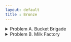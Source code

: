 ```yaml
---
layout: default
title : Bronze
---
```


<details markdown="1">
<summary>Problem A. Bucket Brigade</summary>

> #### Problem A. Bucket Brigade
>
>  A fire has broken out on the farm, and the cows are rushing to try and put it out!  
>  The farm is described by a $$10 \times 10$$ grid of characters like this:
>
> > ~~~
> > ..........  
> > ..........  
> > ..........  
> > ..B.......  
> > ..........  
> > .....R....  
> > ..........  
> > ..........  
> > .....L....  
> > ..........  
> > ~~~
>
>  The character 'B' represents the barn, which has just caught on fire. The 'L' character represents a lake, and 'R' represents the location of a large rock.  
>  The cows want to form a "bucket brigade" by placing themselves along a path between the lake and the barn so that they can pass buckets of water along the path to help extinguish the fire. A bucket can move between cows if they are immediately adjacent in the north, south, east, or west directions. The same is true for a cow next to the lake --- the cow can only extract a bucket of water from the lake if she is immediately adjacent to the lake. Similarly, a cow can only throw a bucket of water on the barn if she is immediately adjacent to the barn.  
>  Please help determine the minimum number of '.' squares that should be occupied by cows to form a successful bucket brigade.  
>  A cow cannot be placed on the square containing the large rock, and the barn and lake are guaranteed not to be immediately adjacent to each-other.
>
> > #### Input
> >
> >  The input contains 10 rows each with 10 characters, describing the layout of the farm.
> 
> > #### Output
> >
> >  Output a single integer giving the minimum number of cows needed to form a viable bucket brigade.
> 
> > #### Example Input
> >
> > ~~~
> > ..........
> > ..........
> > ..........
> > ..B.......
> > ..........
> > .....R....
> > ..........
> > ..........
> > .....L....
> > ..........
> > ~~~
> 
> > #### Example Output
> > ~~~
> > 7
> > ~~~

> #### Solution A
>
>  이 문제는 맨하튼 거리를 이용해 쉽게 풀 수 있는 문제입니다. 다만 호수와 헛간 사이에 바위가 있다는 점에 유의하여 풀어야 하는데, 저는 이를 '호수와 바위, 헛간이 모두 일직선 상에 위치하면서 호수와 바위까지의 거리와 헛간과 바위까지의 거리의 합이 호수와 헛간까지의 거리와 같다면 호수와 헛간 사이에 바위가 있다'로 변형하여 풀어냈습니다. 왜냐하면, 호수와 헛간 사이에 바위가 있기 위해서는 무조건 셋 다 일직선 상에 있어야 하기 때문이죠. 또한, 호수와 헛간 사이에 바위가 없다면 호수와 바위까지의 거리와 헛간과 바위까지의 거리의 합이 호수와 헛간까지의 거리와 같지 않다는 점도 고려해야 하기 때문입니다. (겹치는 경로가 존재하게 되어 거리가 더 커지면 안 되니까요.)  
>  또한, 이 문제는 BFS를 통해서도 풀 수 있습니다만 이 방법은 자세히 소개하지 않도록 하겠습니다.  
>  아래는 제 코드입니다.
>
> > ```c++
> > #include <iostream>
> > #include <cstdlib>
> > #include <utility>
> > 
> > int main()  {
> >     std::pair<int, int> barn, lake, rock;
> >     int DistBL, DistBR, DistRL;
> > 
> >     for(int i = 1; i <= 10; ++i)    {
> >         for(int j = 1; j <= 10; ++j)    {
> >             char temp;
> >             
> >             std::cin >> temp;
> > 
> >             switch(temp)  {
> >                 case 'B' : barn = std::make_pair(i, j); break;
> >                 case 'L' : lake = std::make_pair(i, j); break;
> >                 case 'R' : rock = std::make_pair(i, j); break;
> >             }
> >         }
> >     }
> > 
> >     DistBL = abs(barn.first - lake.first) + abs(barn.second - lake.second);
> >     DistBR = abs(barn.first - rock.first) + abs(barn.second - rock.second);
> >     DistRL = abs(rock.first - lake.first) + abs(rock.second - lake.second);
> > 
> >     if((barn.first == lake.first || barn.second == lake.second) && DistBL == DistBR + DistRL)    {
> >         std::cout << DistBL + 1 << "\n";
> >     }
> >     else {
> >         std::cout << DistBL - 1 << "\n";
> >     }
> > 
> >     return 0;
> > }
> > ```

</details>

<details markdown="1">
<summary>Problem B. Milk Factory</summary>

> #### Problem B. Milk Factory
>
>  The milk business is booming! Farmer John's milk processing factory consists of $$N$$ processing stations, conveniently numbered $$1 \cdots N$$ ($$1 \le N \le 100$$), and $$N - 1$$ walkways, each connecting some pair of stations. (Walkways are expensive, so Farmer John has elected to use the minimum number of walkways so that one can eventually reach any station starting from any other station).  
>  To try and improve efficiency, Farmer John installs a conveyor belt in each of its walkways. Unfortunately, he realizes too late that each conveyor belt only moves one way, so now travel along each walkway is only possible in a single direction! Now, it is no longer the case that one can travel from any station to any other station.  
>  However, Farmer John thinks that all may not be lost, so long as there is at least one station $$i$$ such that one can eventually travel to station $$i$$ from every other station. Note that traveling to station $$i$$ from another arbitrary station $$j$$ may involve traveling through intermediate stations between $$i$$ and $$j$$. Please help Farmer John figure out if such a station $$i$$ exists.
>
> > #### Input
> >
> >  The first line contains an integer $$N$$, the number of processing stations. Each of the next $$N - 1$$ lines contains two space-separated integers $$a_i$$ and $$b_i$$ with $$1 \le a_i, b_i \le N$$ and $$a_i \ne b_i$$. This indicates that there is a conveyor belt that moves from station $$a_i$$ to station $$b_i$$, allowing travel only in the direction from $$a_i$$ to $$b_i$$.
>
> > #### Output
> >
> >  If there exists a station $$i$$ such that one can walk to station $$i$$ from any other station, then output the minimal such $$i$$. Otherwise, output $$-1$$.
>
> > #### Example Input
> > ~~~
> > 3  
> > 1 2  
> > 3 2
> > ~~~
>
> > #### Example Output
> > ~~~
> > 2
> > ~~~

> #### Solution B

</details>